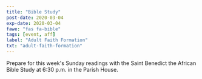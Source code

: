 ```yaml
---
title: "Bible Study"
post-date: 2020-03-04
exp-date: 2020-03-04
fawe: "fas fa-bible"
tags: [event, aff]
label: "Adult Faith Formation"
txt: "adult-faith-formation"
---
```

Prepare for this week's Sunday readings with the Saint Benedict the African Bible Study at 6:30 p.m. in the Parish House.